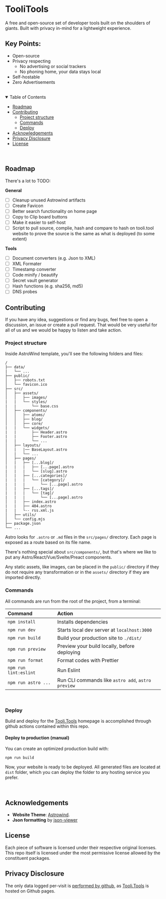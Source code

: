 # TooliTools

A free and open-source set of developer tools built on the shoulders of giants. Built with privacy in-mind for a lightweight experience.

## Key Points:

- Open-source
- Privacy respecting
  - No advertising or social trackers
  - No phoning home, your data stays local
- Self-hostable
- Zero Advertisements

<br>

<details open>
<summary>Table of Contents</summary>

- [Roadmap](#roadmap)
- [Contributing](#contributing)
  - [Project structure](#project-structure)
  - [Commands](#commands)
  - [Deploy](#deploy)
- [Acknowledgements](#acknowledgements)
- [Privacy Disclosure](#privacy-disclosure)
- [License](#license)

</details>

<br>

## Roadmap

There's a lot to TODO:

**General**

- [ ] Cleanup unused Astrowind artifacts
- [ ] Create Favicon
- [ ] Better search functionality on home page
- [ ] Copy to Clip board buttons
- [ ] Make it easier to self-host
- [ ] Script to pull source, complie, hash and compare to hash on tooli.tool website to prove the source is the same as what is deployed (to some extent)

**Tools**

- [ ] Document converters (e.g. Json to XML)
- [ ] XML Formater
- [ ] Timestamp converter
- [ ] Code minify / beautify
- [ ] Secret vault generator
- [ ] Hash functions (e.g. sha256, md5)
- [ ] DNS probes

## Contributing

If you have any idea, suggestions or find any bugs, feel free to open a discussion, an issue or create a pull request.
That would be very useful for all of us and we would be happy to listen and take action.

### Project structure

Inside AstroWind template, you'll see the following folders and files:

```
/
├── data/
|   └── ...
├── public/
│   ├── robots.txt
│   └── favicon.ico
├── src/
│   ├── assets/
│   │   ├── images/
|   |   └── styles/
|   |       └── base.css
│   ├── components/
│   │   ├── atoms/
│   │   ├── blog/
│   │   ├── core/
|   |   └── widgets/
|   |       ├── Header.astro
|   |       ├── Footer.astro
|   |       └── ...
│   ├── layouts/
│   |   |── BaseLayout.astro
│   |   └── ...
│   ├── pages/
│   |   ├── [...blog]/
|   |   |   ├── [...page].astro
|   |   |   └── [slug].astro
│   |   ├── [...categories]/
|   |   |   └── [category]/
|   |   |       └── [...page].astro
│   |   ├── [...tags]/
|   |   |   └── [tag]/
|   |   |       └── [...page].astro
│   |   ├── index.astro
|   |   ├── 404.astro
|   |   └-- rss.xml.js
│   ├── utils/
│   └── config.mjs
├── package.json
└── ...
```

Astro looks for `.astro` or `.md` files in the `src/pages/` directory. Each page is exposed as a route based on its file name.

There's nothing special about `src/components/`, but that's where we like to put any Astro/React/Vue/Svelte/Preact components.

Any static assets, like images, can be placed in the `public/` directory if they do not require any transformation or in the `assets/` directory if they are imported directly.

### Commands

All commands are run from the root of the project, from a terminal:

| Command               | Action                                             |
| :-------------------- | :------------------------------------------------- |
| `npm install`         | Installs dependencies                              |
| `npm run dev`         | Starts local dev server at `localhost:3000`        |
| `npm run build`       | Build your production site to `./dist/`            |
| `npm run preview`     | Preview your build locally, before deploying       |
| `npm run format`      | Format codes with Prettier                         |
| `npm run lint:eslint` | Run Eslint                                         |
| `npm run astro ...`   | Run CLI commands like `astro add`, `astro preview` |

<br>

### Deploy

Build and deploy for the [Tooli.Tools](https://tooli.tools) homepage is accomplished through github actions contained within this repo.

#### Deploy to production (manual)

You can create an optimized production build with:

```shell
npm run build
```

Now, your website is ready to be deployed. All generated files are located at
`dist` folder, which you can deploy the folder to any hosting service you
prefer.

<br>

## Acknowledgements

- **Website Theme**: [Astrowind](https://github.com/onwidget/astrowind).
- **Json formatting** by [json-viewer](https://wutility.github.io/json-viewer/)

## License

Each piece of software is licensed under their respective original licenses. This repo itself is licensed under the most permissive license allowed by the constituent packages.

## Privacy Disclosure

The only data logged per-visit is [performed by github](https://docs.github.com/en/pages/getting-started-with-github-pages/about-github-pages#data-collection), as [Tooli.Tools](https://tooli.tools) is hosted on Github pages.
